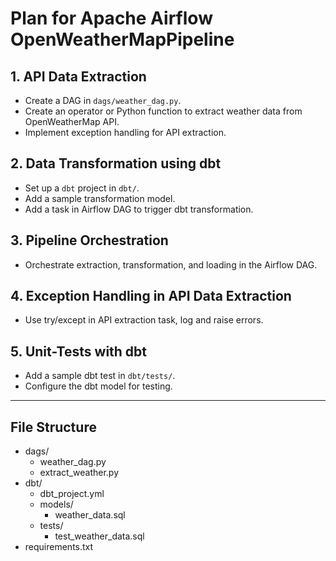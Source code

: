 # Plan for Apache Airflow OpenWeatherMapPipeline

## 1. API Data Extraction
- Create a DAG in `dags/weather_dag.py`.
- Create an operator or Python function to extract weather data from OpenWeatherMap API.
- Implement exception handling for API extraction.

## 2. Data Transformation using dbt
- Set up a `dbt` project in `dbt/`.
- Add a sample transformation model.
- Add a task in Airflow DAG to trigger dbt transformation.

## 3. Pipeline Orchestration
- Orchestrate extraction, transformation, and loading in the Airflow DAG.

## 4. Exception Handling in API Data Extraction
- Use try/except in API extraction task, log and raise errors.

## 5. Unit-Tests with dbt
- Add a sample dbt test in `dbt/tests/`.
- Configure the dbt model for testing.

---

## File Structure

- dags/
  - weather_dag.py
  - extract_weather.py
- dbt/
  - dbt_project.yml
  - models/
    - weather_data.sql
  - tests/
    - test_weather_data.sql
- requirements.txt
